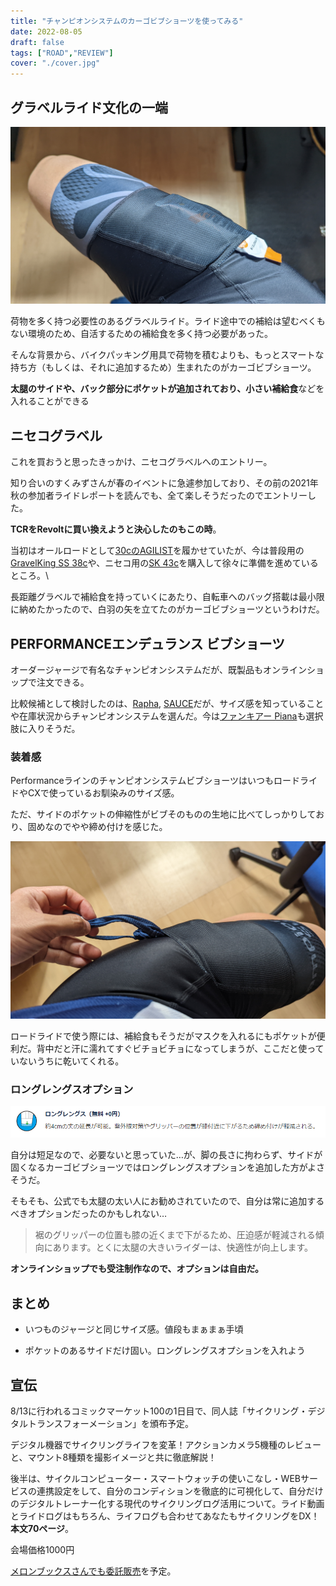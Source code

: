 ```yaml
---
title: "チャンピオンシステムのカーゴビブショーツを使ってみる"
date: 2022-08-05
draft: false
tags: ["ROAD","REVIEW"]
cover: "./cover.jpg"
---
```


## グラベルライド文化の一端

![もっと、荷物を](./cover.jpg)

荷物を多く持つ必要性のあるグラベルライド。ライド途中での補給は望むべくもない環境のため、自活するための補給食を多く持つ必要があった。

そんな背景から、バイクパッキング用具で荷物を積むよりも、もっとスマートな持ち方（もしくは、それに追加するため）生まれたのがカーゴビブショーツ。

**太腿のサイドや、バック部分にポケットが追加されており、小さい補給食**などを入れることができる

## ニセコグラベル

これを買おうと思ったきっかけ、ニセコグラベルへのエントリー。

<LinkBox url="https://skmzlog.com/220515-niseko-gravel/" />

知り合いのすくみずさんが春のイベントに急遽参加しており、その前の2021年秋の参加者ライドレポートを読んでも、全て楽しそうだったのでエントリーした。

**TCRをRevoltに買い換えようと決心したのもこの時**。

<LinkBox url="https://blog.gensobunya.net/post/2022/04/revolot_adv22_review/" />

当初はオールロードとして[30cのAGILIST](https://amzn.to/3PZKpyk)を履かせていたが、今は普段用の[GravelKing SS 38c](https://amzn.to/3oRbzvd)や、ニセコ用の[SK 43c](https://amzn.to/3QlIrb5)を購入して徐々に準備を進めているところ。\

長距離グラベルで補給食を持っていくにあたり、自転車へのバッグ搭載は最小限に納めたかったので、白羽の矢を立てたのがカーゴビブショーツというわけだ。

## PERFORMANCEエンデュランス ビブショーツ

オーダージャージで有名なチャンピオンシステムだが、既製品もオンラインショップで注文できる。

<LinkBox url="https://champsys.shop/collections/mens-shorts-bibshorts/products/performance-endurance-bibshorts-unison-mens" />

比較候補として検討したのは、[Rapha](https://www.rapha.cc/jp/ja/shop/%E3%83%A1%E3%83%B3%E3%82%BA-%E3%82%B3%E3%82%A2-%E3%82%AB%E3%83%BC%E3%82%B4-%E3%83%93%E3%83%96%E3%82%B7%E3%83%A7%E3%83%BC%E3%83%84/product/CCB02XXDNW), [SAUCE](https://movement-cycle.com/collections/apparel/products/cargo-bib-shorts-bk-wh)だが、サイズ感を知っていることや在庫状況からチャンピオンシステムを選んだ。今は[ファンキアー Piana](https://store.shopping.yahoo.co.jp/worldcycle-wh/FKR-Q-PIANA-BK.html)も選択肢に入りそうだ。

### 装着感

PerformanceラインのチャンピオンシステムビブショーツはいつもロードライドやCXで使っているお馴染みのサイズ感。

ただ、サイドのポケットの伸縮性がビブそのものの生地に比べてしっかりしており、固めなのでやや締め付けを感じた。

![マスクを入れるのに便利](./mask.jpg)

ロードライドで使う際には、補給食もそうだがマスクを入れるにもポケットが便利だ。背中だと汗に濡れてすぐビチョビチョになってしまうが、ここだと使っていないうちに乾いてくれる。

### ロングレングスオプション

![無料オプションのロングレングス](./long_length.png)

自分は短足なので、必要ないと思っていた…が、脚の長さに拘わらず、サイドが固くなるカーゴビブショーツではロングレングスオプションを追加した方がよさそうだ。

そもそも、公式でも太腿の太い人にお勧めされていたので、自分は常に追加するべきオプションだったのかもしれない…

> 裾のグリッパーの位置も膝の近くまで下がるため、圧迫感が軽減される傾向にあります。とくに太腿の大きいライダーは、快適性が向上します。

**オンラインショップでも受注制作なので、オプションは自由だ。**

<!-- textlint-disable -->

## まとめ

<PositiveBox>

- いつものジャージと同じサイズ感。値段もまぁまぁ手頃

</PositiveBox>

<NegativeBox>

- ポケットのあるサイドだけ固い。ロングレングスオプションを入れよう

</NegativeBox>

## 宣伝

8/13に行われるコミックマーケット100の1日目で、同人誌「サイクリング・デジタルトランスフォーメーション」を頒布予定。

<LinkBox url="https://www.gensobunya.net/c100/" />

デジタル機器でサイクリングライフを変革！アクションカメラ5機種のレビューと、マウント8種類を撮影イメージと共に徹底解説！

後半は、サイクルコンピューター・スマートウォッチの使いこなし・WEBサービスの連携設定をして、自分のコンディションを徹底的に可視化して、自分だけのデジタルトレーナー化する現代のサイクリングログ活用について。ライド動画とライドログはもちろん、ライフログも合わせてあなたもサイクリングをDX！\
**本文70ページ**。

会場価格1000円

[メロンブックスさんでも委託販売](https://www.melonbooks.co.jp/detail/detail.php?product_id=1579831)を予定。

<!-- textlint-enable -->